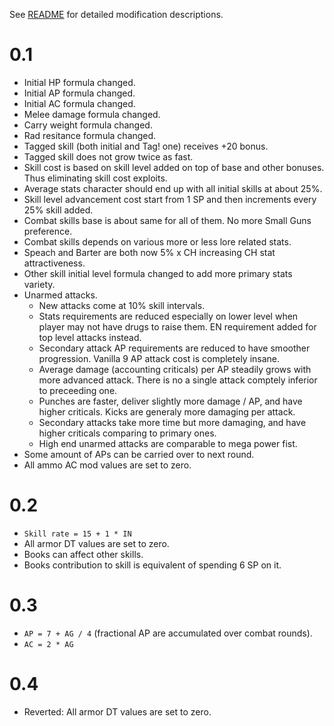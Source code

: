 See [README](https://github.com/tnevolin/FO2FairPlay) for detailed modification descriptions.

# 0.1

* Initial HP formula changed.
* Initial AP formula changed.
* Initial AC formula changed.
* Melee damage formula changed.
* Carry weight formula changed.
* Rad resitance formula changed.
* Tagged skill (both initial and Tag! one) receives +20 bonus.
* Tagged skill does not grow twice as fast.
* Skill cost is based on skill level added on top of base and other bonuses. Thus eliminating skill cost exploits.
* Average stats character should end up with all initial skills at about 25%.
* Skill level advancement cost start from 1 SP and then increments every 25% skill added.
* Combat skills base is about same for all of them. No more Small Guns preference.
* Combat skills depends on various more or less lore related stats.
* Speach and Barter are both now 5% x CH increasing CH stat attractiveness.
* Other skill initial level formula changed to add more primary stats variety.
* Unarmed attacks.
	* New attacks come at 10% skill intervals.
	* Stats requirements are reduced especially on lower level when player may not have drugs to raise them. EN requirement added for top level attacks instead.
	* Secondary attack AP requirements are reduced to have smoother progression. Vanilla 9 AP attack cost is completely insane.
	* Average damage (accounting criticals) per AP steadily grows with more advanced attack. There is no a single attack comptely inferior to preceeding one.
	* Punches are faster, deliver slightly more damage / AP, and have higher criticals. Kicks are generaly more damaging per attack.
	* Secondary attacks take more time but more damaging, and have higher criticals comparing to primary ones.
	* High end unarmed attacks are comparable to mega power fist.
* Some amount of APs can be carried over to next round.
* All ammo AC mod values are set to zero.

# 0.2

* `Skill rate = 15 + 1 * IN`
* All armor DT values are set to zero.
* Books can affect other skills.
* Books contribution to skill is equivalent of spending 6 SP on it.

# 0.3

* `AP = 7 + AG / 4` (fractional AP are accumulated over combat rounds).
* `AC = 2 * AG`

# 0.4

* Reverted: All armor DT values are set to zero.


